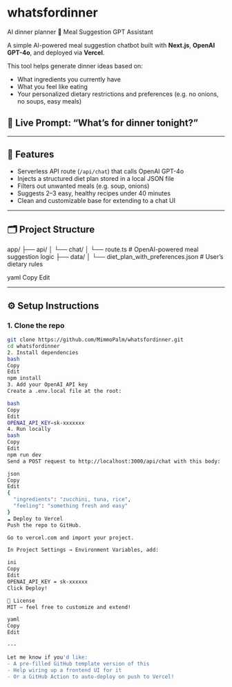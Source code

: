 # whatsfordinner
AI dinner planner 
🧠 Meal Suggestion GPT Assistant

A simple AI-powered meal suggestion chatbot built with **Next.js**, **OpenAI GPT-4o**, and deployed via **Vercel**.

This tool helps generate dinner ideas based on:
- What ingredients you currently have
- What you feel like eating
- Your personalized dietary restrictions and preferences (e.g. no onions, no soups, easy meals)

## 🚀 Live Prompt: “What’s for dinner tonight?”

---

## 🧱 Features

- Serverless API route (`/api/chat`) that calls OpenAI GPT-4o
- Injects a structured diet plan stored in a local JSON file
- Filters out unwanted meals (e.g. soup, onions)
- Suggests 2–3 easy, healthy recipes under 40 minutes
- Clean and customizable base for extending to a chat UI

---

## 🗂 Project Structure

app/
├── api/
│ └── chat/
│ └── route.ts # OpenAI-powered meal suggestion logic
├── data/
│ └── diet_plan_with_preferences.json # User’s dietary rules

yaml
Copy
Edit

---

## ⚙️ Setup Instructions

### 1. Clone the repo

```bash
git clone https://github.com/MimmoPalm/whatsfordinner.git
cd whatsfordinner
2. Install dependencies
bash
Copy
Edit
npm install
3. Add your OpenAI API key
Create a .env.local file at the root:

bash
Copy
Edit
OPENAI_API_KEY=sk-xxxxxxx
4. Run locally
bash
Copy
Edit
npm run dev
Send a POST request to http://localhost:3000/api/chat with this body:

json
Copy
Edit
{
  "ingredients": "zucchini, tuna, rice",
  "feeling": "something fresh and easy"
}
☁️ Deploy to Vercel
Push the repo to GitHub.

Go to vercel.com and import your project.

In Project Settings → Environment Variables, add:

ini
Copy
Edit
OPENAI_API_KEY = sk-xxxxxx
Click Deploy!

📄 License
MIT – feel free to customize and extend!

yaml
Copy
Edit

---

Let me know if you'd like:
- A pre-filled GitHub template version of this
- Help wiring up a frontend UI for it
- Or a GitHub Action to auto-deploy on push to Vercel!
